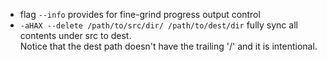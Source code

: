  - flag `--info` provides for fine-grind progress output control
 - `-aHAX --delete /path/to/src/dir/ /path/to/dest/dir` fully sync all contents under src to dest.
   <br>Notice that the dest path doesn't have the trailing '/' and it is intentional.
